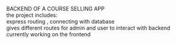 BACKEND OF A COURSE SELLING APP
<br>
the project includes:
<br>
express routing , connecting with database 
<br>
gives different routes for admin and user to interact with backend
<br>
currently working on the frontend
